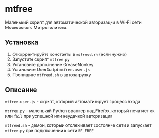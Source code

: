 # mtfree
Маленький скрипт для автоматической авторизации в Wi-Fi сети Московского Метрополитена.
## Установка
1. Откорректируйте константы в ``mtfreed.sh`` (если нужно)
2. Запустите скрипт ``mtfree.py``
3. Установите дополнение GreaseMonkey
4. Установите UserScript ``mtfree.user.js``
5. Пропишите ``mtfreed.sh`` в автозагрузку
## Описание
``mtfree.user.js`` - скрипт, который автоматизирует процесс входа

``mtfree.py`` - маленький Python враппер над Firefox, который печатает ``ok`` или ``fail`` при успешной или неудачной авторизации

``mtfreed.sh`` - демон, который отслеживает состояние сети и запускает ``mtfree.py`` при подключении к сети ``MF_FREE``
